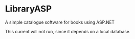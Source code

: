 # LibraryASP
A simple catalogue software for books using ASP.NET

This current will not run, since it depends on a local database.
